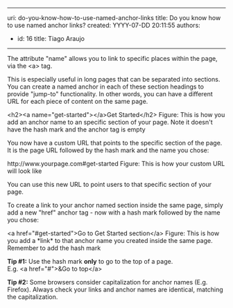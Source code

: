 

---
uri: do-you-know-how-to-use-named-anchor-links
title: Do you know how to use named anchor links?
created: YYYY-07-DD 20:11:55
authors:
  - id: 16
    title: Tiago Araujo
---




<span class='intro'> <p>The attribute &quot;name&quot; allows you to link to specific places within the page, via the &lt;a&gt; tag.</p><p>This is especially useful in long pages that can be separated into sections. You can create a named anchor in each of these section headings to provide &quot;jump-to&quot; functionality. In other words, you can have a different URL for each piece of content on the same page.</p> </span>

<span class="ms-rteCustom-CodeArea"> &lt;h2&gt;&lt;a name=&quot;get-started&quot;&gt;&lt;/a&gt;Get Started&lt;/h2&gt; </span>
<span class="ms-rteCustom-FigureNormal">Figure&#58; This is how you add an anchor name to an specific section of your page. Note it doesn't have the hash mark and the anchor tag is empty</span> 

<p>You now have a custom URL that points to the specific section of the page. It is the page URL followed by the hash mark and the name you chose&#58;</p> 
<span class="ms-rteCustom-GreyBox"> http&#58;//www.yourpage.com#get-started </span>
<span class="ms-rteCustom-FigureNormal">Figure&#58; This is how your custom URL will look like</span> 
<p>You can use this new URL to point users to that specific section of your page.</p><p>To create a link to your anchor named section inside the same page, simply add a new &quot;href&quot; anchor tag - now with a hash mark followed by the name you chose&#58;</p> 
<span class="ms-rteCustom-CodeArea"> &lt;a href=&quot;#get-started&quot;&gt;Go to Get Started section&lt;/a&gt; </span>
<span class="ms-rteCustom-FigureNormal">Figure&#58; This is how you add a *link* to that anchor name you created inside the same page. Remember to add the hash mark</span> 

<div class="ms-rteCustom-GreyBox"><p>
      <strong>Tip #1&#58;</strong> Use the hash mark 
      <strong>only</strong> to go to the top of a page.&#160;<br>E.g. &lt;a href=&quot;#&quot;&gt;&amp;Go to top&lt;/a&gt;</p></div><div class="ms-rteCustom-GreyBox"><p>
      <strong>Tip #2&#58;</strong> Some browsers consider capitalization for anchor names (E.g. Firefox). Always check your links and anchor names are identical, matching the capitalization.</p></div>


